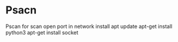 # Psacn
Pscan for scan open port in network
install
apt update 
apt-get install python3
apt-get install socket
